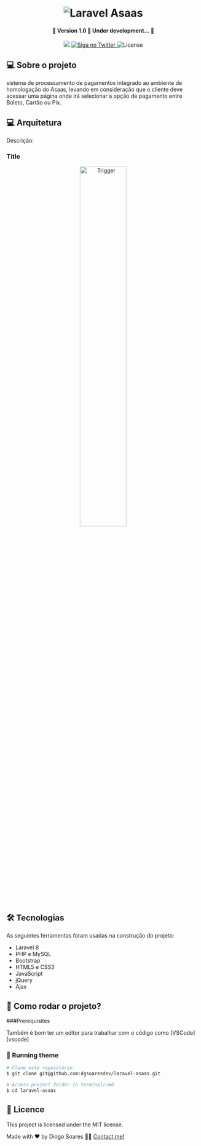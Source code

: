 <h1 align="center">
    <img alt="Laravel Asaas" title="#Zoeweb" src="https://github.com/dgsoaresdev/integrated_total_lead/assets/25693566/c35e8cee-282c-4710-8bb9-6bc23ffdc6b8" />


<h4 align="center"> 
	🚧 Version 1.0 🚀 Under development... 🚧
</h4>

<p align="center">
  
  <img src="https://img.shields.io/static/v1?label=Languages&message=Laravel/PHP/JavaScript/CSS3/HTML5&color=blue&style=flat" />
  	
  <a href="https://twitter.com/DgSoaresDev">
    <img alt="Siga no Twitter" src="https://img.shields.io/twitter/url?url=https://twitter.com/DgSoaresTech">
  </a>
	
   <img alt="License" src="https://img.shields.io/badge/license-MIT-brightgreen">
   
</p>


## 💻 Sobre o projeto
sistema de processamento de pagamentos integrado ao ambiente de homologação do Asaas, levando em consideração que o cliente deve acessar uma página onde irá selecionar a opção de pagamento entre Boleto, Cartão ou Pix.

## 💻 Arquitetura

Descrição:


### Title

<p align="center">
	<img alt="Trigger" title="#Trigger" src="https://github.com/dgsoaresdev/integrated_total_lead/assets/25693566/c35e8cee-282c-4710-8bb9-6bc23ffdc6b8" width="49%" />
</p>



## 🛠 Tecnologias

As seguintes ferramentas foram usadas na construção do projeto:

- Laravel 8
- PHP e MySQL
- Bootstrap
- HTML5 e CSS3
- JavaScript
- jQuery
- Ajax



## 🚀 Como rodar o projeto?

###Prerequisites

Também é bom ter um editor para trabalhar com o código como [VSCode][vscode]

### 🎲 Running theme
```bash
# Clone este repositório
$ git clone git@github.com:dgsoaresdev/laravel-asaas.git

# Access project folder in terminal/cmd
$ cd laravel-asaas

```

## 📝 Licence

This project is licensed under the MIT license.

Made with ❤️ by Diogo Soares 👋🏽 [Contact me!](https://www.linkedin.com/in/dgsoares/)


